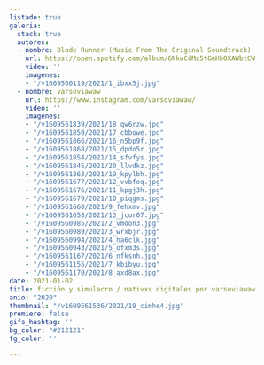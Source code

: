 ```yaml
---
listado: true
galeria:
  stack: true
  autores:
  - nombre: Blade Runner (Music From The Original Soundtrack)
    url: https://open.spotify.com/album/6NkuCdMz5tGmHbOXAWbtCW
    video: ''
    imagenes:
    - "/v1609560119/2021/1_ibxx5j.jpg"
  - nombre: varsoviawaw
    url: https://www.instagram.com/varsoviawaw/
    video: ''
    imagenes:
    - "/v1609561839/2021/18_qw6rzw.jpg"
    - "/v1609561850/2021/17_cbbowe.jpg"
    - "/v1609561866/2021/16_n5bp9f.jpg"
    - "/v1609561868/2021/15_dpdo5r.jpg"
    - "/v1609561854/2021/14_sfvfys.jpg"
    - "/v1609561845/2021/20_llvdkz.jpg"
    - "/v1609561863/2021/19_kpylbh.jpg"
    - "/v1609561677/2021/12_vvbfoq.jpg"
    - "/v1609561676/2021/11_kpgj3h.jpg"
    - "/v1609561679/2021/10_piqgms.jpg"
    - "/v1609561668/2021/9_fehxmv.jpg"
    - "/v1609561658/2021/13_jcur07.jpg"
    - "/v1609560985/2021/2_vmoon3.jpg"
    - "/v1609560989/2021/3_wrxbjr.jpg"
    - "/v1609560994/2021/4_ha6clk.jpg"
    - "/v1609560943/2021/5_ofxm3s.jpg"
    - "/v1609561167/2021/6_nfksnh.jpg"
    - "/v1609561155/2021/7_kbibyu.jpg"
    - "/v1609561170/2021/8_axd8ax.jpg"
date: 2021-01-02
title: ficción y simulacro / nativxs digitales por varsoviawaw
anio: "2020"
thumbnail: "/v1609561536/2021/19_cimhe4.jpg"
premiere: false
gifs_hashtag: ''
bg_color: "#212121"
fg_color: ''

---
```

